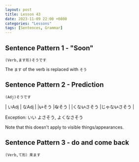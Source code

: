```yaml
--- 
layout: post 
title: Lesson 43
date: 2023-11-09 22:00 +0800 
categories: "Lessons"
tags: [Sentences, Grammar]
---
```


## Sentence Pattern 1 - "Soon"
```
(Verb,ます形)そうです
```
The `ます` of the verb is replaced with `そう`

## Sentence Pattern 2 - Prediction
```
(Adj)そうです
```

| いAdj | なAdj |
|~~い~~そう |~~な~~そう |
|くな~~い~~さそう |じゃな~~い~~さそう |

Exception: いい
よさそう, よくなさそう

Note that this doesn't apply to visible things/appearances.

## Sentence Pattern 3 - do and come back
```
(Verb,て形）来ます
```

